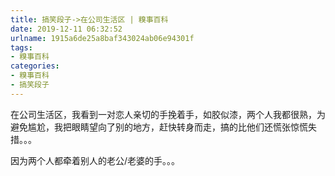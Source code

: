 ```yaml
---
title: 搞笑段子->在公司生活区 | 糗事百科
date: 2019-12-11 06:32:52
urlname: 1915a6de25a8baf343024ab06e94301f
tags: 
- 糗事百科
categories:
- 糗事百科
- 搞笑段子
---
```

在公司生活区，我看到一对恋人亲切的手挽着手，如胶似漆，两个人我都很熟，为避免尴尬，我把眼睛望向了别的地方，赶快转身而走，搞的比他们还慌张惊慌失措。。。

因为两个人都牵着别人的老公/老婆的手。。。


